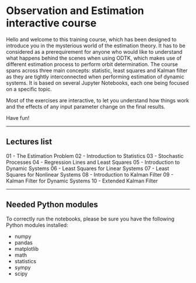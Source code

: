 # Observation and Estimation interactive course

Hello and welcome to this training course, which has been designed to introduce you in the mysterious world of the estimation theory. It has to be considered as a prerequirement for anyone who would like to understand what happens behind the scenes when using ODTK, which makes use of different estimation process to perform orbit determination.
The course spans across three main concepts: statistic, least squares and Kalman filter as they are tightly interconnected when performing estimation of dynamic systems. It is based on several Jupyter Notebooks, each one being focused on a specific topic.

Most of the exercises are interactive, to let you understand how things work and the effects of any input parameter change on the final results.

Have fun!

----
## Lectures list
01 - The Estimation Problem
02 - Introduction to Statistics
03 - Stochastic Processes
04 - Regression Lines and Least Squares
05 - Introduction to Dynamic Systems
06 - Least Squares for Linear Systems
07 - Least Squares for Nonlinear Systems
08 - Introduction to Kalman Filter
09 - Kalman Filter for Dynamic Systems
10 - Extended Kalman Filter

----

## Needed Python modules
To correctly run the notebooks, please be sure you have the following Python modules installed:
- numpy
- pandas
- matplotlib
- math
- statistics
- sympy
- scipy